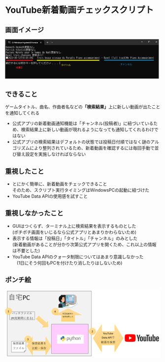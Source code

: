 # YouTube新着動画チェックスクリプト
## 画面イメージ
![using image](Doc/実行結果.png)

## できること
ゲームタイトル、曲名、作曲者名などの<strong>「検索結果」</strong>上に新しい動画が出たことを通知してくれる
+ 公式アプリの新着動画通知機能は「チャンネル(投稿者)」に紐づいているため、検索結果上に新しい動画が現れるようになっても通知してくれるわけではない
+ 公式アプリの検索結果はデフォルトの状態では投稿日付順ではなく謎のアルゴリズムにより整列されているため、新着動画を確認するには毎回手動で並び替え設定を実施しなければならない

## 重視したこと
+ とにかく簡単に、新着動画をチェックできること<br>
  そのため、スクリプト実行タイミングはWindowsPCの起動に紐づけた
+ YouTube Data APIの使用感を試すこと

## 重視しなかったこと
+ GUIはつくらず、ターミナル上に検索結果を表示するものとした<br>
  (ポチポチ画面をいじるなら公式アプリとあまりかわらないため)
+ 表示する情報は「投稿日」「タイトル」「チャンネル」のみとした<br>
  (新着動画があることが分かり次第公式アプリを開くため、これ以上の情報は不要とした)
+ YouTube Data APIのクォータ制限についてはあまり意識しなかった<br>
　(1日にそう何回もPCを付けたり消したりはしないため)

## ポンチ絵
![ponchi image](Doc/ポンチ絵.png)
